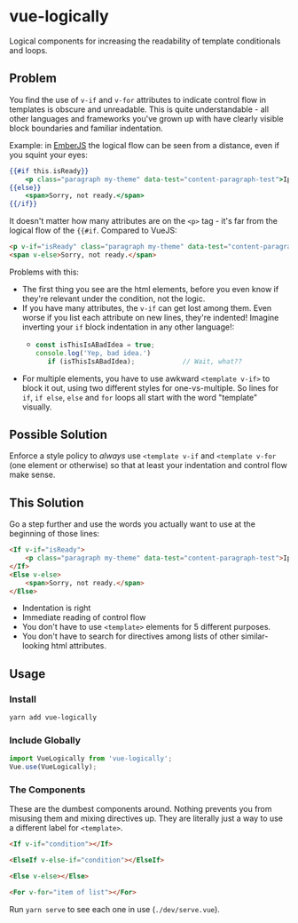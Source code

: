 # vue-logically
Logical components for increasing the readability of template conditionals and loops.

## Problem 
You find the use of `v-if` and `v-for` attributes to indicate control flow in templates is obscure and unreadable. This is quite understandable - all other languages and frameworks you've grown up with have clearly visible block boundaries and familiar indentation.

Example: in [EmberJS](http://emberjs.com) the logical flow can be seen from a distance, even if you squint your eyes:

```handlebars
{{#if this.isReady}}
    <p class="paragraph my-theme" data-test="content-paragraph-test">Ipsum lorem ... </p>
{{else}}
    <span>Sorry, not ready.</span>
{{/if}}
```
It doesn't matter how many attributes are on the `<p>` tag - it's far from the logical flow of the `{{#if`.
Compared to VueJS:

```html
<p v-if="isReady" class="paragraph my-theme" data-test="content-paragraph-test"></p>
<span v-else>Sorry, not ready.</span>
```

Problems with this:
 * The first thing you see are the html elements, before you even know if they're relevant under the condition, not the logic.
 * If you have many attributes, the `v-if` can get lost among them. Even worse if you list each attribute on new lines, they're indented! Imagine inverting your `if` block indentation in any other language!:
   * ```javascript
     const isThisIsABadIdea = true;
     console.log('Yep, bad idea.')
        if (isThisIsABadIdea);            // Wait, what??
     ```
 * For multiple elements, you have to use awkward `<template v-if>` to block it out, using two different styles for one-vs-multiple. So lines for `if`, `if else`, `else` and `for` loops all start with the word "template" visually.

## Possible Solution

Enforce a style policy to _always_ use `<template v-if` and `<template v-for` (one element or otherwise) so that at least your indentation and control flow make sense.

## This Solution 

Go a step further and use the words you actually want to use at the beginning of those lines:

```html
<If v-if="isReady">
    <p class="paragraph my-theme" data-test="content-paragraph-test">Ipsum lorem ... </p>
</If>
<Else v-else>
    <span>Sorry, not ready.</span>
</Else>
```

 * Indentation is right 
 * Immediate reading of control flow 
 * You don't have to use `<template>` elements for 5 different purposes.
 * You don't have to search for directives among lists of other similar-looking html attributes.

## Usage

### Install 
```bash
yarn add vue-logically
```

### Include Globally 
```javascript
import VueLogically from 'vue-logically';
Vue.use(VueLogically);
```

### The Components 

These are the dumbest components around. Nothing prevents you from misusing them and mixing directives up. 
They are literally just a way to use a different label for `<template>`.

```html
<If v-if="condition"></If>

<ElseIf v-else-if="condition"></ElseIf>

<Else v-else></Else>

<For v-for="item of list"></For>
```

Run `yarn serve` to see each one in use (`./dev/serve.vue`).
